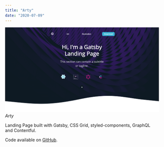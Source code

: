 ```yaml
---
title: "Arty"
date: "2020-07-09"
---
```


![Arty](1.png)
_Arty_

Landing Page built with Gatsby, CSS Grid, styled-components, GraphQL and Contentful.

Code available on [GitHub](https://github.com/eneax/gatsby-landing-page-arty).
